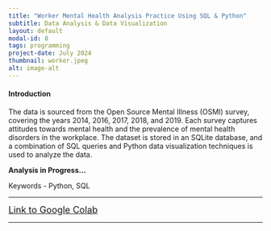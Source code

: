 ```yaml
---
title: "Worker Mental Health Analysis Practice Using SQL & Python"
subtitle: Data Analysis & Data Visualization
layout: default
modal-id: 8
tags: programming
project-date: July 2024
thumbnail: worker.jpeg
alt: image-alt
---
```


<html>
<head>
    <meta name="viewport" content="width=device-width, initial-scale=1.0">
</head>
<body>
    <h4>Introduction</h4>
    <p>The data is sourced from the Open Source Mental Illness (OSMI) survey, covering the years 2014, 2016, 2017, 2018, and 2019. Each survey captures attitudes towards mental health and the prevalence of mental health disorders in the workplace. The dataset is stored in an SQLite database, and a combination of SQL queries and Python data visualization techniques is used to analyze the data.</p>
    <p><b>Analysis in Progress...</b></p>
    <p>Keywords - Python, SQL</p>
    <hr class="star-primary">
    <a href="https://colab.research.google.com/drive/1RfEh3ZDjwzFe1NNf57T8lPJEs31lbNwO?usp=sharing" target="_blank" style="font-size: 18px;">Link to Google Colab</a>
    <hr class="star-primary">
    
</body>
</html>